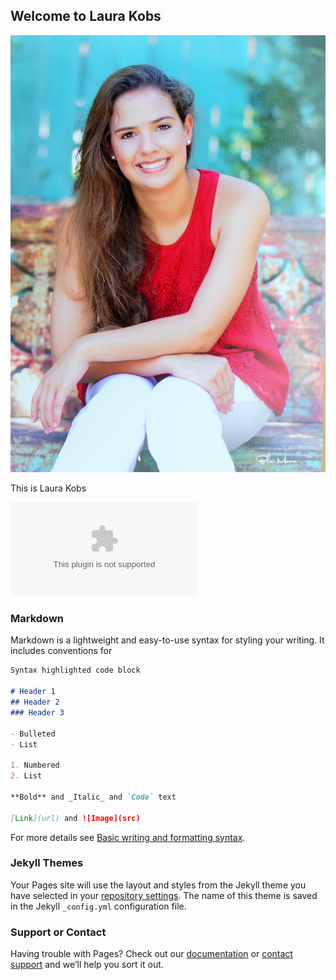 ## Welcome to Laura Kobs

![IMG_0515.JPG](https://github.com/LASK21/LASK21/blob/aefe23c5d84036dcd953fc47698c6bed3b356868/IMG_0515.JPG)

This is Laura Kobs

![CV](https://github.com/LASK21/LASK21/blob/666fe1fe179849e074e6a79c7c9d22a22b3d6279/Assignment%20Reading%201.docx)

### Markdown

Markdown is a lightweight and easy-to-use syntax for styling your writing. It includes conventions for

```markdown
Syntax highlighted code block

# Header 1
## Header 2
### Header 3

- Bulleted
- List

1. Numbered
2. List

**Bold** and _Italic_ and `Code` text

[Link](url) and ![Image](src)
```

For more details see [Basic writing and formatting syntax](https://docs.github.com/en/github/writing-on-github/getting-started-with-writing-and-formatting-on-github/basic-writing-and-formatting-syntax).

### Jekyll Themes

Your Pages site will use the layout and styles from the Jekyll theme you have selected in your [repository settings](https://github.com/LASK21/LASK21/settings/pages). The name of this theme is saved in the Jekyll `_config.yml` configuration file.

### Support or Contact

Having trouble with Pages? Check out our [documentation](https://docs.github.com/categories/github-pages-basics/) or [contact support](https://support.github.com/contact) and we’ll help you sort it out.
